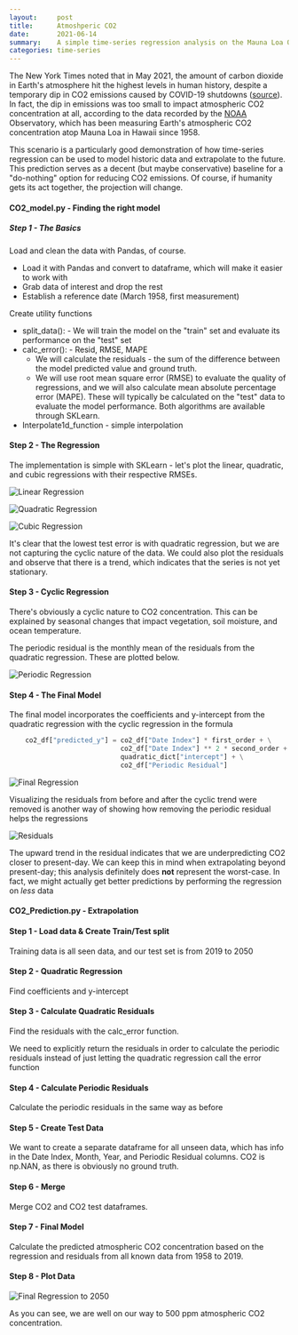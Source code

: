 ```yaml
---
layout:     post
title:      Atmoshperic CO2
date:       2021-06-14
summary:    A simple time-series regression analysis on the Mauna Loa Observatory atmospheric CO2 concentration dataset
categories: time-series
---
```


<style type="text/css">
  .post>.measure {
    max-width: 50rem;
  }
</style>


The New York Times noted that in May 2021, the amount of carbon dioxide in Earth's atmosphere hit the highest levels in human history, despite a temporary dip in CO2 emissions caused by COVID-19 shutdowns ([source](https://www.nytimes.com/2021/06/07/climate/climate-change-emissions.html?referringSource=articleShare)). In fact, the dip in emissions was too small to impact atmospheric CO2 concentration at all, according to the data recorded by the [NOAA](https://www.noaa.gov/) Observatory, which has been measuring Earth's atmospheric CO2 concentration atop Mauna Loa in Hawaii since 1958.

This scenario is a particularly good demonstration of how time-series regression can be used to model historic data and extrapolate to the future. This prediction serves as a decent (but maybe conservative) baseline for a "do-nothing" option for reducing CO2 emissions. Of course, if humanity gets its act together, the projection will change.

#### CO2_model.py - Finding the right model

#####  Step 1 - The Basics
Load and clean the data with Pandas, of course.
* Load it with Pandas and convert to dataframe, which will make it easier to work with
* Grab data of interest and drop the rest
* Establish a reference date (March 1958, first measurement)

Create utility functions
* split_data():  - We will train the model on the "train" set and evaluate its performance on the "test" set
* calc_error(): - Resid, RMSE, MAPE
  * We will calculate the residuals - the sum of the difference between the model predicted value and ground truth.
  * We will use root mean square error (RMSE) to evaluate the quality of regressions, and we will also calculate mean absolute percentage error (MAPE). These will typically be calculated on the "test" data to evaluate the model performance. Both algorithms are available through SKLearn.
* Interpolate1d_function - simple interpolation

#### Step 2 - The Regression
The implementation is simple with SKLearn - let's plot the linear, quadratic, and cubic regressions with their respective RMSEs.

![Linear Regression](/images/CO2_Plots/CO2_Linear_Regression.png)

![Quadratic Regression](/images/CO2_Plots/CO2_Quadratic_Regression.png)

![Cubic Regression](/images/CO2_Plots/CO2_Cubic_Regression.png)

It's clear that the lowest test error is with quadratic regression, but we are not capturing the cyclic nature of the data. We could also plot the residuals and observe that there is a trend, which indicates that the series is not yet stationary.

#### Step 3 - Cyclic Regression

There's obviously a cyclic nature to CO2 concentration. This can be explained by seasonal changes that impact vegetation, soil moisture, and ocean temperature.

The periodic residual is the monthly mean of the residuals from the quadratic regression. These are plotted below.

![Periodic Regression](/images/CO2_Plots/Monthly_Periodic_Trend.png)

#### Step 4 - The Final Model

The final model incorporates the coefficients and y-intercept from the quadratic regression with the cyclic regression in the formula

```python
    co2_df["predicted_y"] = co2_df["Date Index"] * first_order + \
                            co2_df["Date Index"] ** 2 * second_order + \
                            quadratic_dict["intercept"] + \
                            co2_df["Periodic Residual"]
```
![Final Regression](/images/CO2_Plots/CO2_Periodic_&_Quadratic_Regression.png)

Visualizing the residuals from before and after the cyclic trend were removed is another way of showing how removing the periodic residual helps the regressions

![Residuals](/images/CO2_Plots/Residuals.png)

The upward trend in the residual indicates that we are underpredicting CO2 closer to present-day. We can keep this in mind when extrapolating beyond present-day; this analysis definitely does __not__ represent the worst-case. In fact, we might actually get better predictions by performing the regression on _less_ data


#### CO2_Prediction.py - Extrapolation

#### Step 1 - Load data & Create Train/Test split

Training data is all seen data, and our test set is from 2019 to 2050

#### Step 2 - Quadratic Regression

Find coefficients and y-intercept

#### Step 3 - Calculate Quadratic Residuals

Find the residuals with the calc_error function.

We need to explicitly return the residuals in order to calculate the periodic residuals instead of just letting the quadratic regression call the error function

#### Step 4 - Calculate Periodic Residuals

Calculate the periodic residuals in the same way as before

#### Step 5 - Create Test Data

We want to create a separate dataframe for all unseen data, which has info in the Date Index, Month, Year, and Periodic Residual columns. CO2 is np.NAN, as there is obviously no ground truth.

#### Step 6 - Merge

Merge CO2 and CO2 test dataframes.

#### Step 7 - Final Model

Calculate the predicted atmospheric CO2 concentration based on the regression and residuals from all known data from 1958 to 2019.

#### Step 8 - Plot Data

![Final Regression to 2050](/images/CO2_Plots/Extrapolated_CO2_Concentration.png)

As you can see, we are well on our way to 500 ppm atmospheric CO2 concentration.

